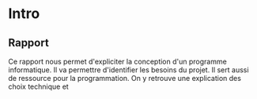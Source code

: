 # Intro
## Rapport
Ce rapport nous permet d'expliciter la conception d'un programme informatique. Il va permettre d'identifier les besoins du projet. Il sert aussi de ressource pour la programmation. On y retrouve une explication des choix technique et   
<!--stackedit_data:
eyJoaXN0b3J5IjpbLTE4OTc0Nzc4M119
-->